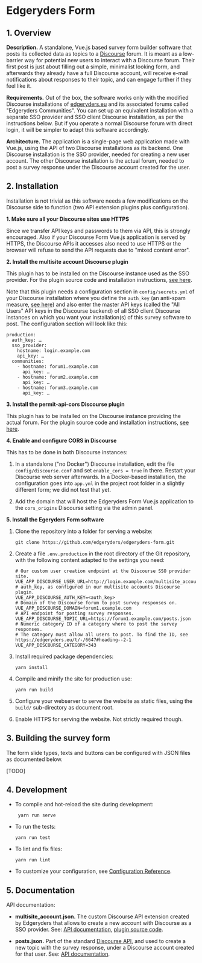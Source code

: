 # Edgeryders Form


## 1. Overview

**Description.** A standalone, Vue.js based survey form builder software that posts its collected data as topics to a [Discourse](https://discourse.org/) forum. It is meant as a low-barrier way for potential new users to interact with a Discourse forum. Their first post is just about filling out a simple, minimalist looking form, and afterwards they already have a full Discourse account, will receive e-mail notifications about responses to their topic, and can engage further if they feel like it.

**Requirements.** Out of the box, the software works only with the modified Discourse installations of [edgeryders.eu](https://edgeryders.eu/) and its associated forums called "Edgeryders Communities". You can set up an equivalent installation with a separate SSO provider and SSO client Discourse installation, as per the instructions below. But if you operate a normal Discourse forum with direct login, it will be simpler to adapt this software accordingly.

**Architecture.** The application is a single-page web application made with Vue.js, using the API of two Discourse installations as its backend. One Discourse installation is the SSO provider, needed for creating a new user account. The other Discourse installation is the actual forum, needed to post a survey response under the Discourse account created for the user.


## 2. Installation

Installation is not trivial as this software needs a few modifications on the Discourse side to function (two API extension plugins plus configuration).

**1. Make sure all your Discourse sites use HTTPS**

Since we transfer API keys and passwords to them via API, this is strongly encouraged. Also if your Discourse Form Vue.js application is served by HTTPS, the Discourse APIs it accesses also need to use HTTPS or the browser will refuse to send the API requests due to "mixed content error".

**2. Install the multisite account Discourse plugin**

This plugin has to be installed on the Discourse instance used as the SSO provider. For the plugin source code and installation instructions, [see here](https://github.com/edgeryders/discourse/tree/multisite/plugins/edgeryders-multisite-accounts).

Note that this plugin needs a configuration section in `config/secrets.yml` of your Discourse installation where you define the `auth_key` (an anti-spam measure, [see here](https://edgeryders.eu/t/-/7904#heading--3-4)) and also enter the master API keys (called the "All Users" API keys in the Discourse backend) of all SSO client Discourse instances on which you want your installation(s) of this survey software to post. The configuration section will look like this:

```
production:
  auth_key: …
  sso_provider:
    hostname: login.example.com
    api_key: …
  communities:
    - hostname: forum1.example.com
      api_key: …
    - hostname: forum2.example.com
      api_key: …
    - hostname: forum3.example.com
      api_key: …
```


**3. Install the permit-api-cors Discourse plugin**

This plugin has to be installed on the Discourse instance providing the actual forum. For the plugin source code and installation instructions, [see here](https://github.com/edgeryders/permit-api-cors).

**4. Enable and configure CORS in Discourse**

This has to be done in both Discourse instances:

1. In a standalone ("no Docker") Discourse installation, edit the file `config/discourse.conf` and set `enable_cors = true` in there. Restart your Discourse web server afterwards. In a Docker-based installation, the configuration goes into `app.yml` in the project root folder in a slightly different form; we did not test that yet.

2. Add the domain that will host the Edgeryders Form Vue.js application to the `cors_origins` Discourse setting via the admin panel.

**5. Install the Egeryders Form software**

1. Clone the repository into a folder for serving a website:

    ```
    git clone https://github.com/edgeryders/edgeryders-form.git
    ```
2. Create a file `.env.production` in the root directory of the Git repository, with the following content adapted to the settings you need:

    ```
    # Our custom user creation endpoint at the Discourse SSO provider site.
    VUE_APP_DISCOURSE_USER_URL=http://login.example.com/multisite_account.json
    # auth_key, as configured in our multisite accounts Discourse plugin.
    VUE_APP_DISCOURSE_AUTH_KEY=<auth_key>
    # Domain of the Discourse forum to post survey responses on.
    VUE_APP_DISCOURSE_DOMAIN=forum1.example.com
    # API endpoint for posting survey responses.
    VUE_APP_DISCOURSE_TOPIC_URL=https://forum1.example.com/posts.json
    # Numeric category ID of a category where to post the survey responses.
    # The category must allow all users to post. To find the ID, see https://edgeryders.eu/t/-/6647#heading--2-1
    VUE_APP_DISCOURSE_CATEGORY=343
    ```

3. Install required package dependencies:

    ```
    yarn install
    ```
    
4. Compile and minify the site for production use:

    ```
    yarn run build
    ```

5. Configure your webserver to serve the website as static files, using the `build/` sub-directory as document root.

6. Enable HTTPS for serving the website. Not strictly required though.


## 3. Building the survey form

The form slide types, texts and buttons can be configured with JSON files as documented below.

[TODO]


## 4. Development

* To compile and hot-reload the site during development:

   ```
    yarn run serve
    ```

* To run the tests:

    ```
    yarn run test
    ```

* To lint and fix files:

    ```
    yarn run lint
    ```

* To customize your configuration, see [Configuration Reference](https://cli.vuejs.org/config/).


## 5. Documentation

API documentation:

* **multisite_account.json.** The custom Discourse API extension created by Edgeryders that allows to create a new account with Discourse as a SSO provider. See: [API documentation](https://edgeryders.eu/t/-/7904#heading--3-4), [plugin source code](https://github.com/edgeryders/discourse/tree/multisite/plugins/edgeryders-multisite-accounts).

* **posts.json.** Part of the standard [Discourse API](https://docs.discourse.org/), and used to create a new topic with the survey response, under a Discourse account created for that user. See: [API documentation](https://docs.discourse.org/#tag/Posts/paths/~1posts.json/post).
